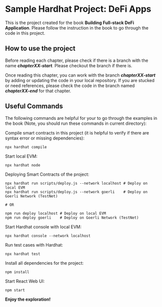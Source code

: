 # Sample Hardhat Project: DeFi Apps

This is the project created for the book **Building Full-stack DeFi Application**. Please follow the instruction in the book to go through the code in this project.

## How to use the project

Before reading each chapter, please check if there is a branch with the name ***chapterXX-start***. Please checkout the branch if there is.

Once reading this chapter, you can work with the branch ***chapterXX-start*** by adding or updating the code in your local repository. If you are stucked or need references, please check the code in the branch named ***chapterXX-end*** for that chapter.

## Useful Commands

The following commands are helpful for your to go through the examples in the book (Note, you should run these commands in current directory):

Compile smart contracts in this project (it is helpful to verify if there are syntax error or missing dependencies):

```shell
npx hardhat compile
```

Start local EVM:

```shell
npx hardhat node
```

Deploying Smart Contracts of the project:

```shell
npx hardhat run scripts/deploy.js --network localhost # Deploy on local EVM
npx hardhat run scripts/deploy.js --network goerli    # Deploy on Goerli Network (TestNet)

# OR

npm run deploy localhost # Deploy on local EVM
npm run deploy goerli    # Deploy on Goerli Network (TestNet)
```

Start Hardhat console with local EVM:

```shell
npx hardhat console --network localhost
```
Run test cases with Hardhat:

```shell
npx hardhat test
```

Install all dependencies for the project:

```shell
npm install
```

Start React Web UI:

```shell
npm start
```

**Enjoy the exploration!**
